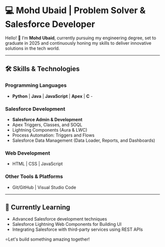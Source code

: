 # 💻 Mohd Ubaid | Problem Solver & Salesforce Developer

Hello! 👋 I’m **Mohd Ubaid**, currently pursuing my engineering degree, set to graduate in 2025 and continuously honing my skills to deliver innovative solutions in the tech world.

---

## 🛠️ Skills & Technologies

### Programming Languages
- **Python** | **Java** | **JavaScript** | **Apex** | **C** -

### Salesforce Development
- **Salesforce Admin & Development**
- Apex Triggers, Classes, and SOQL
- Lightning Components (Aura & LWC)
- Process Automation: Triggers and Flows
- Salesforce Data Management (Data Loader, Reports, and Dashboards)

### Web Development
- HTML | CSS | JavaScript

### Other Tools & Platforms
- Git/GitHub | Visual Studio Code
  
---

## 🌱 Currently Learning
- Advanced Salesforce development techniques
- Salesforce Lightning Web Components for Building UI
- Integrating Salesforce with third-party services using REST APIs
  

⭐️Let's build something amazing together!
